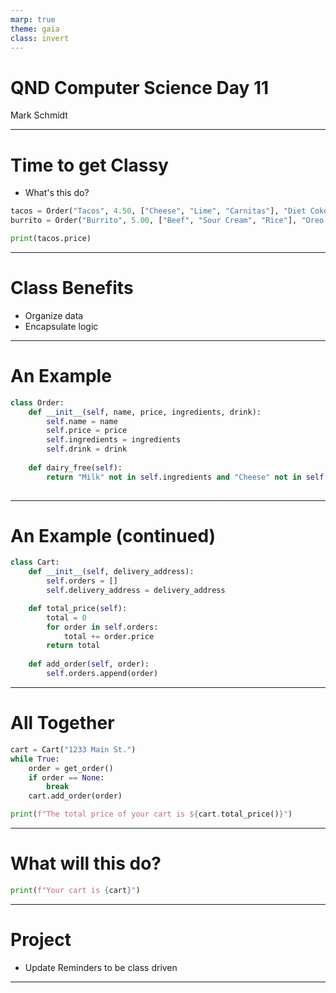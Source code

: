 ```yaml
---
marp: true
theme: gaia
class: invert
---
```


# QND Computer Science Day 11
Mark Schmidt

--- 

# Time to get Classy

- What's this do?
```python
tacos = Order("Tacos", 4.50, ["Cheese", "Lime", "Carnitas"], "Diet Coke")
burrito = Order("Burrito", 5.00, ["Beef", "Sour Cream", "Rice"], "Oreo Milkshake")

print(tacos.price)
```

<!-- What will this print? -->
<!-- Any guesses on how to print "5.00"? -->
---



# Class Benefits

- Organize data
- Encapsulate logic

---

# An Example

```python
class Order:
    def __init__(self, name, price, ingredients, drink):
        self.name = name
        self.price = price
        self.ingredients = ingredients
        self.drink = drink
    
    def dairy_free(self):
        return "Milk" not in self.ingredients and "Cheese" not in self.ingredients
    
```

<!-- Draw attention to the special init function -->
<!-- self parameter -->
<!-- Is there a problem with our dairy free function? -->
<!-- It does not check the drink! -->
---
# An Example (continued)

```python
class Cart:
    def __init__(self, delivery_address):
        self.orders = []
        self.delivery_address = delivery_address

    def total_price(self):
        total = 0
        for order in self.orders:
            total += order.price
        return total 
    
    def add_order(self, order):
        self.orders.append(order)
```

---

# All Together

```python
cart = Cart("1233 Main St.")
while True:
    order = get_order()
    if order == None:
        break
    cart.add_order(order)

print(f"The total price of your cart is ${cart.total_price()}")
```
---

# What will this do?

```python
print(f"Your cart is {cart}")
```
---

# Project

- Update Reminders to be class driven

---